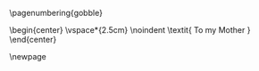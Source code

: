 <!-- This page is for a dedicatory. -->

\pagenumbering{gobble}

\begin{center}
\vspace*{2.5cm}
\noindent
\textit{
To my Mother
}
\end{center}

\newpage